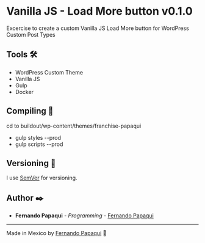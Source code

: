 # Vanilla JS - Load More button v0.1.0

Excercise to create a custom Vanilla JS Load More button for WordPress Custom Post Types

## Tools 🛠️

* WordPress Custom Theme
* Vanilla JS
* Gulp
* Docker

## Compiling 🧰

cd to buildout/wp-content/themes/franchise-papaqui

* gulp styles --prod
* gulp scripts --prod

## Versioning 📌

I use [SemVer](http://semver.org/) for versioning. 

## Author ✒️

* **Fernando Papaqui** - *Programming* - [Fernando Papaqui](https://github.com/papaqui)

---
Made in Mexico by [Fernando Papaqui](https://github.com/papaqui) 🌵